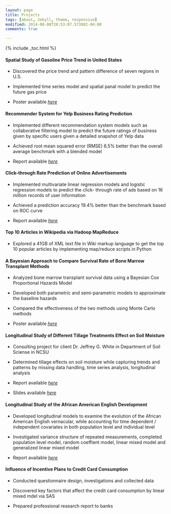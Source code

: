 ```yaml
---
layout: page
title: Projects
tags: [about, Jekyll, theme, responsive]
modified: 2014-08-08T20:53:07.573882-04:00
comments: true

---
```

{% include _toc.html %}


#### Spatial Study of Gasoline Price Trend in United States
- Discovered the price trend and pattern difference of seven regions in U.S.

- Implemented time series model and  spatial panal model to predict the future gas price 

- Poster available [_here_](http://www4.ncsu.edu/~yxu15/spatial_poster.pdf)


#### Recommender System for Yelp Business Rating Prediction
- Implemented different recommendation system models such as collaborative filtering model to predict the future ratings of business given by specific users given a detailed snapshot of Yelp data

- Achieved root mean squared error (RMSE) 6.5% better than the overall average benchmark with a blended model

- Report available [_here_](http://www4.ncsu.edu/~yxu15/yelp_report.pdf)


#### Click-through Rate Prediction of Online Advertisements
- Implemented multivariate linear regression models and logistic regression models to predict the click- through rate of ads based on 16 million records of user information

- Achieved a prediction accuracy 19.4% better than the benchmark based on ROC curve

- Report available [_here_](http://www4.ncsu.edu/~yxu15/click_report.pdf)

#### Top 10 Articles in Wikipedia via Hadoop MapReduce
- Explored a 41GB of XML text file in Wiki markup language to get the top 10 popular articles by implementing map/reduce scripts in Python


#### A Bayesian Approach to Compare Survival Rate of Bone Marrow Transplant Methods
- Analyzed bone marrow transplant survival data using a Bayesian Cox Proportional Hazards Model

- Developed both parametric and semi-parametric models to approximate the baseline hazards

- Compared the effectiveness of the two methods using Monte Carlo methods

- Poster available [_here_](http://www4.ncsu.edu/~yxu15/baysian_poster.pdf)



#### Longitudinal Study of Different Tillage Treatments Effect on Soil Moisture

- Consulting project for client Dr. Jeffrey G. White in Department of Soil Sciense in NCSU

- Determined tillage effects on soil moisture while capturing trends and patterns by missing data handling, time series analysis, longitudinal analysis

- Report available [_here_](http://www4.ncsu.edu/~yxu15/soil_report.pdf)
- Slides available [_here_](http://www4.ncsu.edu/~yxu15/soil_slides.pdf)


#### Longitudinal Study of the African American English Development
- Developed longitudinal models to examine the evolution of the African American English vernacular, while accounting for time dependent / independent covariates in both population level and individual level

- Investigated variance structure of repeated measurements, completed population level model, random coeffient model, linear mixed model and generalized linear mixed model

- Report available [_here_](http://www4.ncsu.edu/~yxu15/aae_report.pdf)



#### Influence of Incentive Plans to Credit Card Consumption

- Conducted questionnaire design, investigations and collected data

- Discovered key factors that affect the credit card consumption by linear mixed mdel via SAS

- Prepared professional research report to  banks
